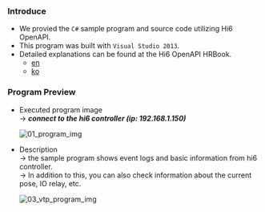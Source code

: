 ### Introduce  
* We provied the `C#` sample program and source code utilizing Hi6 OpenAPI.
* This program was built with `Visual Studio 2013`.
* Detailed explanations can be found at the Hi6 OpenAPI HRBook.
    - [en](https://hrbook-hrc.web.app/#/view/doc-hi6-open-api/english/1-intro/3-sample-code/1-csharp)
    - [ko](https://hrbook-hrc.web.app/#/view/doc-hi6-open-api/korean/1-intro/3-sample-code/1-csharp)

### Program Preview  
- Executed program image  
    &rightarrow; ***connect to the hi6 controller (ip: 192.168.1.150)***

    ![01_program_img](https://github.com/hyundai-robotics/OpenAPI/assets/48194000/cc2f4081-4809-4e04-a68b-12aa89d0f53c)

- Description  
    &rightarrow; the sample program shows event logs and basic information from hi6 controller.  
    &rightarrow; In addition to this, you can also check information about the current pose, IO relay, etc.

    ![03_vtp_program_img](https://github.com/hyundai-robotics/OpenAPI/assets/48194000/d523daed-c1fb-4b46-9105-365c19c0c8f1)
